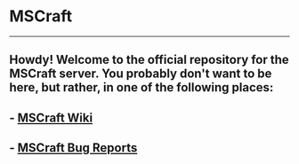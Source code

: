 # MSCraft
------
## Howdy! Welcome to the official repository for the MSCraft server. You probably don't want to be here, but rather, in one of the following places:
## - [MSCraft Wiki](https://github.com/MSCraftWiki/mscraft/wiki)
## - [MSCraft Bug Reports](https://github.com/MSCraftWiki/mscraft/issues)
